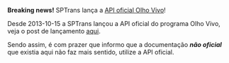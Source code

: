 **Breaking news!** SPTrans lança a [API oficial Olho Vivo](http://www.sptrans.com.br/desenvolvedores/)!

Desde 2013-10-15 a SPTrans lançou a API oficial do programa Olho Vivo, veja o post de lançamento [aqui](http://sptrans.com.br/noticias/noticia.aspx?4704).

Sendo assim, é com prazer que informo que a documentação ***não oficial*** que existia aqui não faz mais sentido, utilize a API oficial.

